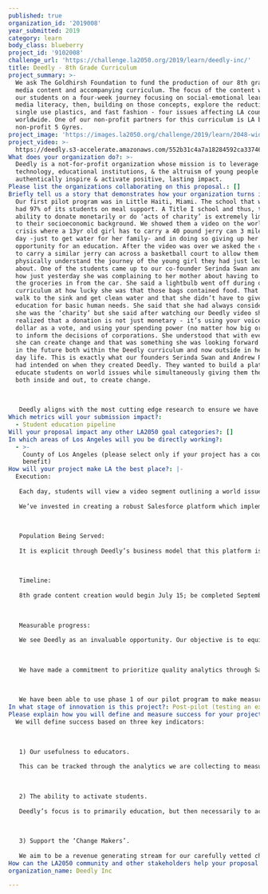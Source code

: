 ```yaml
---
published: true
organization_id: '2019008'
year_submitted: 2019
category: learn
body_class: blueberry
project_id: '9102008'
challenge_url: 'https://challenge.la2050.org/2019/learn/deedly-inc/'
title: Deedly - 8th Grade Curriculum
project_summary: >-
  We ask The Goldhirsh Foundation to fund the production of our 8th grade custom
  media content and accompanying curriculum. The focus of the content will take
  our students on a four-week journey focusing on social-emotional learning,
  media literacy, then, building on those concepts, explore the reduction of
  single use plastics, and fast fashion - four issues affecting LA county and
  worldwide. One of our non-profit partners for this curriculum is LA based
  non-profit 5 Gyres.
project_image: 'https://images.la2050.org/challenge/2019/learn/2048-wide/deedly-inc.jpg'
project_video: >-
  https://deedly.s3-accelerate.amazonaws.com/552b31c4a7a18284592ca33746f96b16_introv2.mp4
What does your organization do?: >-
  Deedly is a not-for-profit organization whose mission is to leverage
  technology, educational institutions, & the altruism of young people to
  authentically inspire & activate positive, lasting impact.
Please list the organizations collaborating on this proposal.: []
Briefly tell us a story that demonstrates how your organization turns inspiration into impact.: >-
  Our first pilot program was in Little Haiti, Miami. The school that we visited
  had 97% of its students on meal support. A Title I school and thus, their
  ability to donate monetarily or do ‘acts of charity’ is extremely limited due
  to their socioeconomic background. We showed them a video on the world water
  crisis where a 13yr old girl has to carry a 40 pound jerry can 3 miles every
  day -just to get water for her family- and in doing so giving up her
  opportunity for an education. After the video was over we asked the children
  to carry a similar jerry can across a basketball court to allow them to
  physically understand the journey of the young girl they had just learnt
  about. One of the students came up to our co-founder Serinda Swan and told her
  how just yesterday she was complaining to her mother about having to carry all
  the groceries in from the car. She said a lightbulb went off during our
  curriculum at how lucky she was that those bags contained food. That she could
  walk to the sink and get clean water and that she didn’t have to give up her
  education for basic human needs. She said that she had always considered that
  she was the ‘charity’ but she said after watching our Deedly video she
  realized that a donation is not just monetary - it’s using your voice, using a
  dollar as a vote, and using your spending power (no matter how big or small)
  to inform the decisions of corporations. She understood that with every action
  she can create change and that was something she was looking forward to doing
  in the future both within the Deedly curriculum and now outside in her every
  day life. This is exactly what our founders Serinda Swan and Andrew Resnick
  had intended on when they created Deedly. They wanted to build a platform to
  educate students on world issues while simultaneously giving them the tools
  both inside and out, to create change. 
   
   
   
   Deedly aligns with the most cutting edge research to ensure we have the best shot of enlivening students’ moral imagination, and putting them on the path to be civically engaged through their entire lives. We believe young people have amazing creative kinetic energy, and their idealism has gone largely untapped up to this point.
Which metrics will your submission impact?:
  - Student education pipeline
Will your proposal impact any other LA2050 goal categories?: []
In which areas of Los Angeles will you be directly working?:
  - >-
    County of Los Angeles (please select only if your project has a countywide
    benefit)
How will your project make LA the best place?: |-
  Execution:
   
   Each day, students will view a video segment outlining a world issue, and the vetted non-profit that has made tangible, measurable efforts in positively affecting this issue. These videos are supported with a “challenge” in the form of a quiz, and lesson plans that support multiple learning modalities. Upon completion of the quiz, students are awarded “Deed Coins,” which they are able to donate directly to the charity they just learned about. The technology has built-in functionality for students to select an area they are most interested in donating their coins to - providing even greater value-add to charities in the form of analytics to help them understand what programs motivate this population to give. To date, Deedly has created and successfully piloted its 6th grade curriculum, and is in the process of completing its 7th. Our LA based production team was part of the minds behind KONY2012 -the largest online movement in history- and our Head of Education has a PhD in pedagogy, curriculum and her research expertise is on “efficacious empathy.” 
   
   We’ve invested in creating a robust Salesforce platform which implements user tracking that will give us insight on how the tool and curriculum is being used. Through this we can identify pain points quickly and create automation to rapidly expand our audience. 
   
   
   
   Population Being Served:
   
   It is explicit through Deedly’s business model that this platform is accessible to all student populations. We prioritize diversity and equity to be sure that our curriculum will be engaging, and we take care to run content and language through a number of different communities to ensure we embody inclusivity. Deedly believes that all students have a significant contribution to offer and should be given the opportunity here in Los Angeles and globally.
   
   
   
   Timeline: 
   
   8th grade content creation would begin July 15; be completed September 15; and launch October 1.
   
   
   
   Measurable progress: 
   
   We see Deedly as an invaluable opportunity. Our objective is to equip the students of LA with the knowledge of world issues, empower them to make informed world changing decisions while simultaneously offering them the ability to donate monetarily at no cost to them, their teacher or the charities they are supporting.
   
   
   
   We have made a commitment to prioritize quality analytics through Salesforce from our inception. This data helps us better understand how users are interacting and responding to our product, especially our educators, as our goal is to ensure that it lessens their workload, while enriching the students’ learning. This is not linear, assembly line pedagogy - instead our content is delivered in alignment to cutting edge research. We build new neural pathways with our work & address the whole human being. 
   
   
   
   We have been able to use phase 1 of our pilot program to make measurable progress with onboarding and we are about to enter phase 2 which will give us more robust optics into user data.
In what stage of innovation is this project?: Post-pilot (testing an expansion of concept after initially successful pilot)
Please explain how you will define and measure success for your project.: |-
  We will define success based on three key indicators: 
   
   
   
   1) Our usefulness to educators. 
   
   This can be tracked through the analytics we are collecting to measure teachers’ time on site, number of logins, number of completed videos, number of students they onboard, and the number of other teachers they refer. All of these metrics are being captured and reported through our custom Salesforce platform. With Deedly’s home base being in LA, it has a focus to first impact it’s home city and target amplification in and around LA county. Deedly creates an open-source platform which gives access to our program to all educators. Not only is it designed by experts in curriculum, teaching, and pedagogy, and therefore aligned to California 8th grade Social Studies standards, it incorporates requirements that further Title IV initiative for a well-rounded student and education in college/career readiness. 
   
   
   
   2) The ability to activate students.
   
   Deedly’s focus is to primarily education, but then necessarily to activate. For our 8th grade content, we are focusing on LA -based non-profit partners who we can guide our audience to engage with after they have gone through our program. Conversion from platform-to-irl activism is of utmost importance to Deedly’s programming and success. Since Deedly is dedicated to empower all students with this content and message, the platform will be open-sourced and available to students at any resource level. 
   
    
   
   3) Support the ‘Change Makers’. 
   
   We aim to be a revenue generating stream for our carefully vetted charity partners. The amount of funds we can donate to enable their life-changing work will be a measure of our success, but ultimately the way we bring light to their issue, their time and the changes they are trying to make will build us the success we are really aiming for. The entire concept and experience of the Deedly program is to help students understand authentic challenges facing their city, community and world, then use their unique talents to affect positive change while also being able to donate monetarily.
How can the LA2050 community and other stakeholders help your proposal succeed?: []
organization_name: Deedly Inc

---
```

